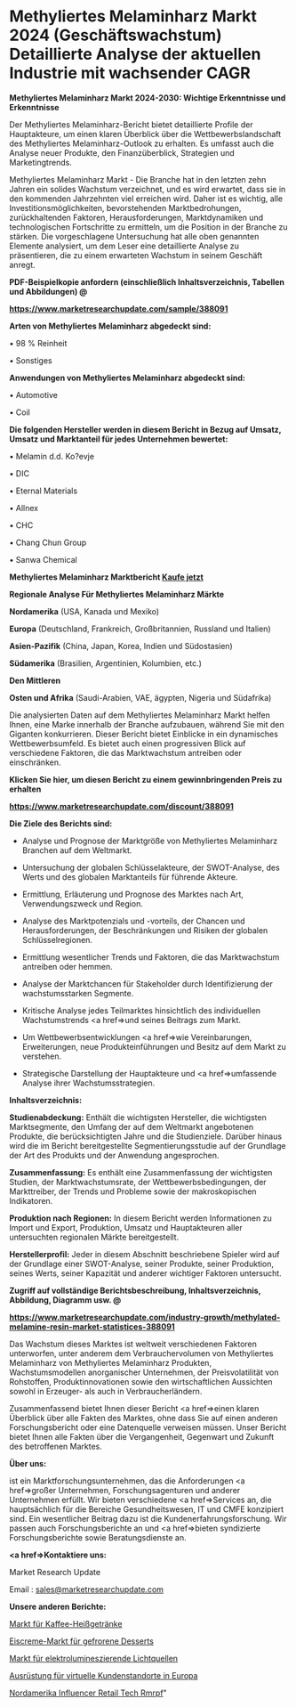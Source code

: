 # Methyliertes Melaminharz Markt 2024 (Geschäftswachstum) Detaillierte Analyse der aktuellen Industrie mit wachsender CAGR

<strong>Methyliertes Melaminharz Markt 2024-2030: Wichtige Erkenntnisse und Erkenntnisse</strong>

Der Methyliertes Melaminharz-Bericht bietet detaillierte Profile der Hauptakteure, um einen klaren Überblick über die Wettbewerbslandschaft des Methyliertes Melaminharz-Outlook zu erhalten. Es umfasst auch die Analyse neuer Produkte, den Finanzüberblick, Strategien und Marketingtrends.

Methyliertes Melaminharz Markt - Die Branche hat in den letzten zehn Jahren ein solides Wachstum verzeichnet, und es wird erwartet, dass sie in den kommenden Jahrzehnten viel erreichen wird. Daher ist es wichtig, alle Investitionsmöglichkeiten, bevorstehenden Marktbedrohungen, zurückhaltenden Faktoren, Herausforderungen, Marktdynamiken und technologischen Fortschritte zu ermitteln, um die Position in der Branche zu stärken. Die vorgeschlagene Untersuchung hat alle oben genannten Elemente analysiert, um dem Leser eine detaillierte Analyse zu präsentieren, die zu einem erwarteten Wachstum in seinem Geschäft anregt.



<strong><b>PDF-Beispielkopie anfordern (einschließlich Inhaltsverzeichnis, Tabellen und Abbildungen) @ </b></strong>

<strong><a href=https://www.marketresearchupdate.com/sample/388091>

<strong>https://www.marketresearchupdate.com/sample/388091</u></a></strong></strong>



<strong>Arten von Methyliertes Melaminharz abgedeckt sind:</strong>

• 98 % Reinheit

• Sonstiges



<strong>Anwendungen von Methyliertes Melaminharz abgedeckt sind:</strong>

• Automotive

• Coil



<strong>Die folgenden Hersteller werden in diesem Bericht in Bezug auf Umsatz, Umsatz und Marktanteil für jedes Unternehmen bewertet:</strong>

• Melamin d.d. Ko?evje

• DIC

• Eternal Materials

• Allnex

• CHC

• Chang Chun Group

• Sanwa Chemical



<strong>Methyliertes Melaminharz Marktbericht <a href=https://www.marketresearchupdate.com/buynow/388091>Kaufe jetzt</a></strong>



<strong>Regionale Analyse Für Methyliertes Melaminharz Märkte</strong>



<strong>Nordamerika</strong> (USA, Kanada und Mexiko)



<strong>Europa</strong> (Deutschland, Frankreich, Großbritannien, Russland und Italien)



<strong>Asien-Pazifik</strong> (China, Japan, Korea, Indien und Südostasien)



<strong>Südamerika</strong> (Brasilien, Argentinien, Kolumbien, etc.)



<strong>Den Mittleren</strong> 

<strong>Osten und Afrika</strong> (Saudi-Arabien, VAE, ägypten, Nigeria und Südafrika)

Die analysierten Daten auf dem Methyliertes Melaminharz Markt helfen Ihnen, eine Marke innerhalb der Branche aufzubauen, während Sie mit den Giganten konkurrieren. Dieser Bericht bietet Einblicke in ein dynamisches Wettbewerbsumfeld. Es bietet auch einen progressiven Blick auf verschiedene Faktoren, die das Marktwachstum antreiben oder einschränken.



<strong>Klicken Sie hier, um diesen Bericht zu einem gewinnbringenden Preis zu erhalten
</strong>

<strong><a href=https://www.marketresearchupdate.com/discount/388091>https://www.marketresearchupdate.com/discount/388091</b></u></strong></a>



<strong>Die Ziele des Berichts sind:</strong>

- Analyse und Prognose der Marktgröße von Methyliertes Melaminharz Branchen auf dem Weltmarkt.

- Untersuchung der globalen Schlüsselakteure, der SWOT-Analyse, des Werts und des globalen Marktanteils für führende Akteure.

- Ermittlung, Erläuterung und Prognose des Marktes nach Art, Verwendungszweck und Region.

- Analyse des Marktpotenzials und -vorteils, der Chancen und Herausforderungen, der Beschränkungen und Risiken der globalen Schlüsselregionen.

- Ermittlung wesentlicher Trends und Faktoren, die das Marktwachstum antreiben oder hemmen.

- Analyse der Marktchancen für Stakeholder durch Identifizierung der wachstumsstarken Segmente.

- Kritische Analyse jedes Teilmarktes hinsichtlich des individuellen Wachstumstrends <a href=>und</a> seines Beitrags zum Markt.

- Um Wettbewerbsentwicklungen <a href=>wie</a> Vereinbarungen, Erweiterungen, neue Produkteinführungen und Besitz auf dem Markt zu verstehen.

- Strategische Darstellung der Hauptakteure und <a href=>umfas</a>sende Analyse ihrer Wachstumsstrategien.



<strong>Inhaltsverzeichnis:</strong>



<strong>Studienabdeckung:</strong> Enthält die wichtigsten Hersteller, die wichtigsten Marktsegmente, den Umfang der auf dem Weltmarkt angebotenen Produkte, die berücksichtigten Jahre und die Studienziele. Darüber hinaus wird die im Bericht bereitgestellte Segmentierungsstudie auf der Grundlage der Art des Produkts und der Anwendung angesprochen.



<strong>Zusammenfassung:</strong> Es enthält eine Zusammenfassung der wichtigsten Studien, der Marktwachstumsrate, der Wettbewerbsbedingungen, der Markttreiber, der Trends und Probleme sowie der makroskopischen Indikatoren.



<strong>Produktion nach Regionen:</strong> In diesem Bericht werden Informationen zu Import und Export, Produktion, Umsatz und Hauptakteuren aller untersuchten regionalen Märkte bereitgestellt.



<strong>Herstellerprofil:</strong> Jeder in diesem Abschnitt beschriebene Spieler wird auf der Grundlage einer SWOT-Analyse, seiner Produkte, seiner Produktion, seines Werts, seiner Kapazität und anderer wichtiger Faktoren untersucht.



<strong><b>Zugriff auf vollständige Berichtsbeschreibung, Inhaltsverzeichnis, Abbildung, Diagramm usw. @ </b></strong>

<strong><a href=https://www.marketresearchupdate.com/industry-growth/methylated-melamine-resin-market-statistices-388091>https://www.marketresearchupdate.com/industry-growth/methylated-melamine-resin-market-statistices-388091</a></strong>

Das Wachstum dieses Marktes ist weltweit verschiedenen Faktoren unterworfen, unter anderem dem Verbrauchervolumen von Methyliertes Melaminharz von Methyliertes Melaminharz Produkten, Wachstumsmodellen anorganischer Unternehmen, der Preisvolatilität von Rohstoffen, Produktinnovationen sowie den wirtschaftlichen Aussichten sowohl in Erzeuger- als auch in Verbraucherländern.

Zusammenfassend bietet Ihnen dieser Bericht <a href=>einen</a> klaren Überblick über alle Fakten des Marktes, ohne dass Sie auf einen anderen Forschungsbericht oder eine Datenquelle verweisen müssen. Unser Bericht bietet Ihnen alle Fakten über die Vergangenheit, Gegenwart und Zukunft des betroffenen Marktes.



<strong>Über uns:</strong>

 ist ein Marktforschungsunternehmen, das die Anforderungen <a href=>großer</a> Unternehmen, Forschungsagenturen und anderer Unternehmen erfüllt. Wir bieten verschiedene <a href=>Services</a> an, die hauptsächlich für die Bereiche Gesundheitswesen, IT und CMFE konzipiert sind. Ein wesentlicher Beitrag dazu ist die Kundenerfahrungsforschung. Wir passen auch Forschungsberichte an und <a href=>bieten</a> syndizierte Forschungsberichte sowie Beratungsdienste an.



<strong><a href=>Kontaktiere uns:</a></strong>

Market Research Update

Email : sales@marketresearchupdate.com



<strong>Unsere anderen Berichte:</strong>

<a href=https://www.linkedin.com/pulse/coffee-hot-drinks-market-industry-analysis-segments-top>Markt für Kaffee-Heißgetränke</a>

<a href=https://www.linkedin.com/pulse/ice-creams-frozen-desserts-market-size>Eiscreme-Markt für gefrorene Desserts</a>

<a href=https://www.linkedin.com/pulse/electroluminescent-light-sources-market-research>Markt für elektrolumineszierende Lichtquellen</a>

<a href=https://www.linkedin.com/pulse/europe-virtual-customer-premises-equipment>Ausrüstung für virtuelle Kundenstandorte in Europa</a>

<a href=https://www.linkedin.com/pulse/north-america-influencers-retail-tech-rmrpf/>Nordamerika Influencer Retail Tech Rmrpf</a>"

